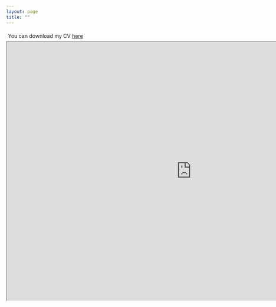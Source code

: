 ```yaml
---
layout: page
title: ""
---
```

<div style="flex: 2; padding: 5px; text-align: left;">
  You can download my CV <a href="mesaruiz_david_cv.pdf" download>here</a>
</div>

<iframe src="https://drive.google.com/file/d/15mJ-IczBqrvFZgyUnOTpj00B9veYxXOM/preview" width="1000" height="700" allow="autoplay"></iframe>

<!--
  <div style="display: flex; align-items: center;">
    <div style="flex: 2; padding: 5px; text-align: left;">
      You can download my CV <a href="mesaruiz_david_cv.pdf" download>here</a>
    </div>
    <div style="flex: 1; padding: 1px; text-align: right;">
      <img src="/images/edin.jpeg" alt="Edin" width="100%" height="50%">
    </div>
  </div>
-->
